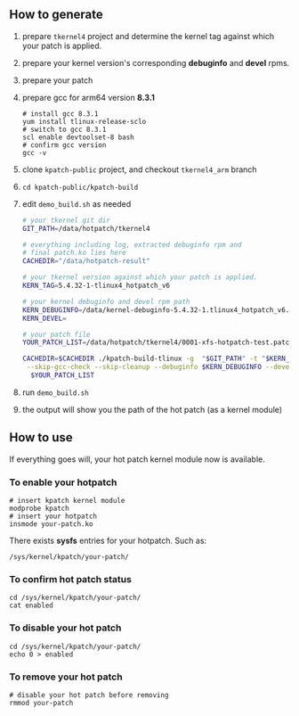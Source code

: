 ## How to generate

1. prepare `tkernel4` project and determine the kernel tag against which your patch is applied.

2. prepare your kernel version's corresponding **debuginfo** and **devel** rpms.

3. prepare your patch

4. prepare gcc for arm64 version **8.3.1**

   ```shell
   # install gcc 8.3.1
   yum install tlinux-release-sclo
   # switch to gcc 8.3.1
   scl enable devtoolset-8 bash
   # confirm gcc version
   gcc -v
   ```

5. clone `kpatch-public` project, and checkout `tkernel4_arm` branch

6. `cd kpatch-public/kpatch-build`

7. edit `demo_build.sh` as needed

   ```bash
   # your tkernel git dir
   GIT_PATH=/data/hotpatch/tkernel4
   
   # everything including log, extracted debuginfo rpm and
   # final patch.ko lies here
   CACHEDIR="/data/hotpatch-result"
   
   # your tkernel version against which your patch is applied.
   KERN_TAG=5.4.32-1-tlinux4_hotpatch_v6
   
   # your kernel debuginfo and devel rpm path
   KERN_DEBUGINFO=/data/kernel-debuginfo-5.4.32-1.tlinux4_hotpatch_v6.tl2.aarch64.rpm
   KERN_DEVEL=
   
   # your patch file
   YOUR_PATCH_LIST=/data/hotpatch/tkernel4/0001-xfs-hotpatch-test.patch
   
   CACHEDIR=$CACHEDIR ./kpatch-build-tlinux -g  "$GIT_PATH" -t "$KERN_TAG"  \
   	--skip-gcc-check --skip-cleanup --debuginfo $KERN_DEBUGINFO --devel $KERN_DEVEL\
   	 $YOUR_PATCH_LIST
   ```

8. run `demo_build.sh`

9. the output will show you the  path of the hot patch (as a kernel module) 

## How to use

If everything goes will, your hot patch kernel module now is available. 

### To enable  your hotpatch

```shell
# insert kpatch kernel module
modprobe kpatch
# insert your hotpatch
insmode your-patch.ko
```

There exists **sysfs** entries for your hotpatch. Such as:

```shell
/sys/kernel/kpatch/your-patch/
```

### To confirm hot patch status

```shell
cd /sys/kernel/kpatch/your-patch/
cat enabled
```

### To disable your hot patch

```shell
cd /sys/kernel/kpatch/your-patch/
echo 0 > enabled
```

### To remove your hot patch

```shell
# disable your hot patch before removing
rmmod your-patch
```



